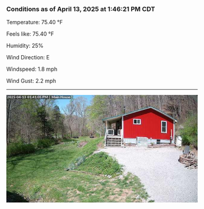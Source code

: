 ### Conditions as of April 13, 2025 at 1:46:21 PM CDT 

Temperature: 75.40 &deg;F

Feels like: 75.40 &deg;F

Humidity: 25%

Wind Direction: E

Windspeed: 1.8 mph

Wind Gust: 2.2 mph

---

<img src="./images/latest.jpeg"/>

